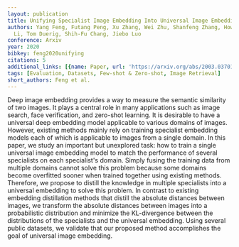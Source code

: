 ```yaml
---
layout: publication
title: Unifying Specialist Image Embedding Into Universal Image Embedding
authors: Yang Feng, Futang Peng, Xu Zhang, Wei Zhu, Shanfeng Zhang, Howard Zhou, Zhen
  Li, Tom Duerig, Shih-Fu Chang, Jiebo Luo
conference: Arxiv
year: 2020
bibkey: feng2020unifying
citations: 5
additional_links: [{name: Paper, url: 'https://arxiv.org/abs/2003.03701'}]
tags: [Evaluation, Datasets, Few-shot & Zero-shot, Image Retrieval]
short_authors: Feng et al.
---
```

Deep image embedding provides a way to measure the semantic similarity of two
images. It plays a central role in many applications such as image search, face
verification, and zero-shot learning. It is desirable to have a universal deep
embedding model applicable to various domains of images. However, existing
methods mainly rely on training specialist embedding models each of which is
applicable to images from a single domain. In this paper, we study an important
but unexplored task: how to train a single universal image embedding model to
match the performance of several specialists on each specialist's domain.
Simply fusing the training data from multiple domains cannot solve this problem
because some domains become overfitted sooner when trained together using
existing methods. Therefore, we propose to distill the knowledge in multiple
specialists into a universal embedding to solve this problem. In contrast to
existing embedding distillation methods that distill the absolute distances
between images, we transform the absolute distances between images into a
probabilistic distribution and minimize the KL-divergence between the
distributions of the specialists and the universal embedding. Using several
public datasets, we validate that our proposed method accomplishes the goal of
universal image embedding.